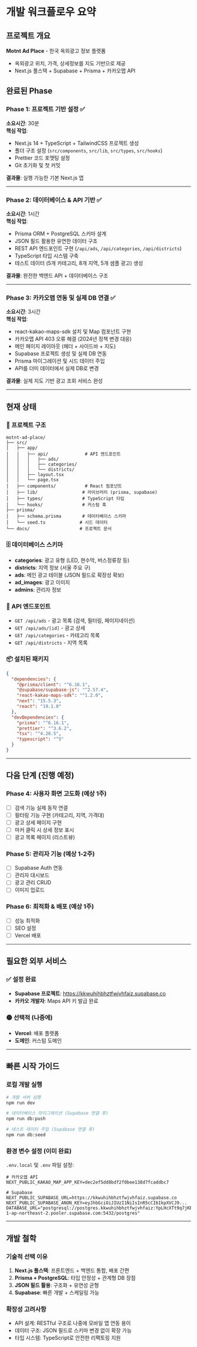 # 개발 워크플로우 요약

## 프로젝트 개요
**Motnt Ad Place** - 한국 옥외광고 정보 플랫폼
- 옥외광고 위치, 가격, 상세정보를 지도 기반으로 제공
- Next.js 풀스택 + Supabase + Prisma + 카카오맵 API

## 완료된 Phase

### Phase 1: 프로젝트 기반 설정 ✅
**소요시간**: 30분  
**핵심 작업**:
- Next.js 14 + TypeScript + TailwindCSS 프로젝트 생성
- 폴더 구조 설정 (`src/components`, `src/lib`, `src/types`, `src/hooks`)
- Prettier 코드 포맷팅 설정
- Git 초기화 및 첫 커밋

**결과물**: 실행 가능한 기본 Next.js 앱

---

### Phase 2: 데이터베이스 & API 기반 ✅
**소요시간**: 1시간  
**핵심 작업**:
- Prisma ORM + PostgreSQL 스키마 설계
- JSON 필드 활용한 유연한 데이터 구조
- REST API 엔드포인트 구현 (`/api/ads`, `/api/categories`, `/api/districts`)
- TypeScript 타입 시스템 구축
- 테스트 데이터 (5개 카테고리, 8개 지역, 5개 샘플 광고) 생성

**결과물**: 완전한 백엔드 API + 데이터베이스 구조

---

### Phase 3: 카카오맵 연동 및 실제 DB 연결 ✅
**소요시간**: 3시간  
**핵심 작업**:
- react-kakao-maps-sdk 설치 및 Map 컴포넌트 구현
- 카카오맵 API 403 오류 해결 (2024년 정책 변경 대응)
- 메인 페이지 레이아웃 (헤더 + 사이드바 + 지도)
- Supabase 프로젝트 생성 및 실제 DB 연동
- Prisma 마이그레이션 및 시드 데이터 주입
- API를 더미 데이터에서 실제 DB로 변경

**결과물**: 실제 지도 기반 광고 조회 서비스 완성

---

## 현재 상태

### 📁 프로젝트 구조
```
motnt-ad-place/
├── src/
│   ├── app/
│   │   ├── api/              # API 엔드포인트
│   │   │   ├── ads/
│   │   │   ├── categories/
│   │   │   └── districts/
│   │   ├── layout.tsx
│   │   └── page.tsx
│   ├── components/           # React 컴포넌트
│   ├── lib/                 # 라이브러리 (prisma, supabase)
│   ├── types/               # TypeScript 타입
│   └── hooks/               # 커스텀 훅
├── prisma/
│   ├── schema.prisma        # 데이터베이스 스키마
│   └── seed.ts             # 시드 데이터
└── docs/                   # 프로젝트 문서
```

### 🗄️ 데이터베이스 스키마
- **categories**: 광고 유형 (LED, 현수막, 버스정류장 등)
- **districts**: 지역 정보 (서울 주요 구)
- **ads**: 메인 광고 테이블 (JSON 필드로 확장성 확보)
- **ad_images**: 광고 이미지
- **admins**: 관리자 정보

### 🔌 API 엔드포인트
- `GET /api/ads` - 광고 목록 (검색, 필터링, 페이지네이션)
- `GET /api/ads/[id]` - 광고 상세
- `GET /api/categories` - 카테고리 목록
- `GET /api/districts` - 지역 목록

### 📦 설치된 패키지
```json
{
  "dependencies": {
    "@prisma/client": "^6.16.1",
    "@supabase/supabase-js": "^2.57.4",
    "react-kakao-maps-sdk": "^1.2.0",
    "next": "15.5.3",
    "react": "19.1.0"
  },
  "devDependencies": {
    "prisma": "^6.16.1",
    "prettier": "^3.6.2",
    "tsx": "^4.20.5",
    "typescript": "^5"
  }
}
```

---

## 다음 단계 (진행 예정)

### Phase 4: 사용자 화면 고도화 (예상 1주)
- [ ] 검색 기능 실제 동작 연결
- [ ] 필터링 기능 구현 (카테고리, 지역, 가격대)
- [ ] 광고 상세 페이지 구현
- [ ] 마커 클릭 시 상세 정보 표시
- [ ] 광고 목록 페이지 (리스트뷰)

### Phase 5: 관리자 기능 (예상 1-2주)
- [ ] Supabase Auth 연동
- [ ] 관리자 대시보드
- [ ] 광고 관리 CRUD
- [ ] 이미지 업로드

### Phase 6: 최적화 & 배포 (예상 1주)
- [ ] 성능 최적화
- [ ] SEO 설정
- [ ] Vercel 배포

---

## 필요한 외부 서비스

### ✅ 설정 완료
- **Supabase 프로젝트**: https://kkwuhihbhztfwjvhfaiz.supabase.co
- **카카오 개발자**: Maps API 키 발급 완료

### 🟡 선택적 (나중에)
- **Vercel**: 배포 플랫폼
- **도메인**: 커스텀 도메인

---

## 빠른 시작 가이드

### 로컬 개발 실행
```bash
# 개발 서버 실행
npm run dev

# 데이터베이스 마이그레이션 (Supabase 연결 후)
npm run db:push

# 테스트 데이터 주입 (Supabase 연결 후)  
npm run db:seed
```

### 환경 변수 설정 (이미 완료)
`.env.local` 및 `.env` 파일 설정:
```env
# 카카오맵 API
NEXT_PUBLIC_KAKAO_MAP_APP_KEY=dec2ef5dd8bdf2f0bee138d7fcaddbc7

# Supabase
NEXT_PUBLIC_SUPABASE_URL=https://kkwuhihbhztfwjvhfaiz.supabase.co
NEXT_PUBLIC_SUPABASE_ANON_KEY=eyJhbGciOiJIUzI1NiIsInR5cCI6IkpXVCJ9...
DATABASE_URL="postgresql://postgres.kkwuhihbhztfwjvhfaiz:YpLHcXTt9q7jKB6v@aws-1-ap-northeast-2.pooler.supabase.com:5432/postgres"
```

---

## 개발 철학

### 기술적 선택 이유
1. **Next.js 풀스택**: 프론트엔드 + 백엔드 통합, 배포 간편
2. **Prisma + PostgreSQL**: 타입 안정성 + 관계형 DB 장점
3. **JSON 필드 활용**: 구조화 + 유연성 균형
4. **Supabase**: 빠른 개발 + 스케일링 가능

### 확장성 고려사항
- API 설계: RESTful 구조로 나중에 모바일 앱 연동 용이
- 데이터 구조: JSON 필드로 스키마 변경 없이 확장 가능
- 타입 시스템: TypeScript로 안전한 리팩토링 지원
